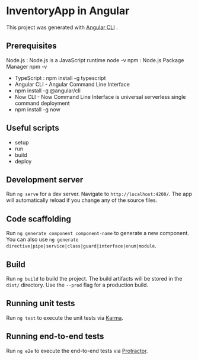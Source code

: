 # InventoryApp in Angular

This project was generated with [Angular CLI](https://github.com/angular/angular-cli) .



## Prerequisites

  Node.js : Node.js is a JavaScript runtime
  node -v
  npm : Node.js Package Manager
  npm -v
- TypeScript : npm install -g typescript
- Angular CLI - Angular Command Line Interface
- npm install -g @angular/cli
- Now CLI - Now Command Line Interface is universal serverless single command deployment
- npm install -g now

## Useful scripts
- setup
- run
- build
- deploy

## Development server

Run `ng serve` for a dev server. Navigate to `http://localhost:4200/`. The app will automatically reload if you change any of the source files.

## Code scaffolding

Run `ng generate component component-name` to generate a new component. You can also use `ng generate directive|pipe|service|class|guard|interface|enum|module`.

## Build

Run `ng build` to build the project. The build artifacts will be stored in the `dist/` directory. Use the `--prod` flag for a production build.

## Running unit tests

Run `ng test` to execute the unit tests via [Karma](https://karma-runner.github.io).

## Running end-to-end tests

Run `ng e2e` to execute the end-to-end tests via [Protractor](http://www.protractortest.org/).


